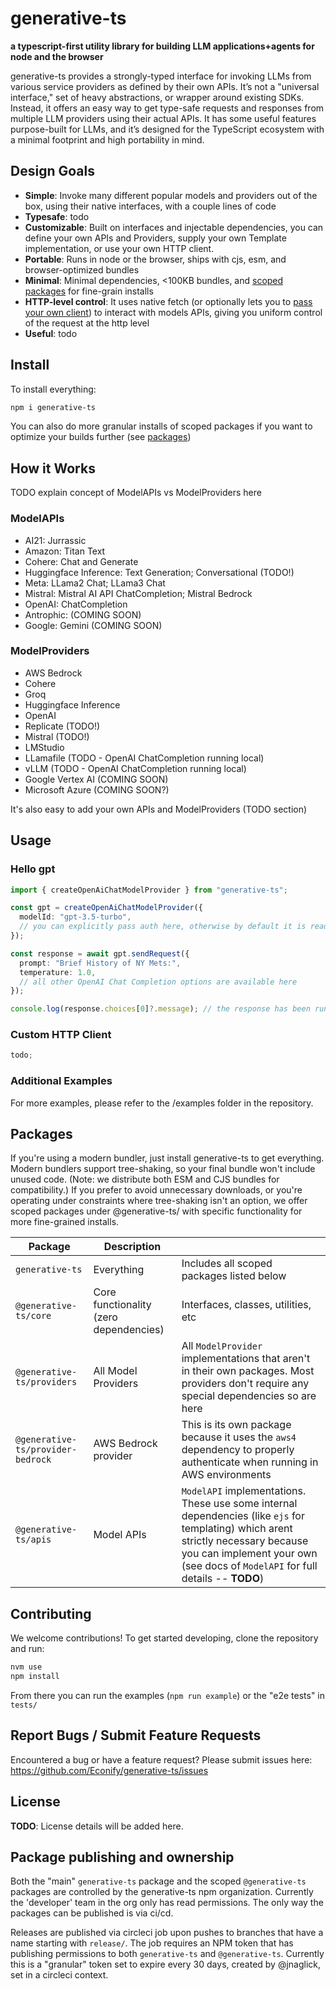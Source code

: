 # generative-ts

**a typescript-first utility library for building LLM applications+agents for node and the browser**

generative-ts provides a strongly-typed interface for invoking LLMs from various service providers as defined by their own APIs. It’s not a "universal interface," set of heavy abstractions, or wrapper around existing SDKs. Instead, it offers an easy way to get type-safe requests and responses from multiple LLM providers using their actual APIs. It has some useful features purpose-built for LLMs, and it’s designed for the TypeScript ecosystem with a minimal footprint and high portability in mind.

## Design Goals

- **Simple**: Invoke many different popular models and providers out of the box, using their native interfaces, with a couple lines of code
- **Typesafe**: todo
- **Customizable**: Built on interfaces and injectable dependencies, you can define your own APIs and Providers, supply your own Template implementation, or use your own HTTP client.
- **Portable**: Runs in node or the browser, ships with cjs, esm, and browser-optimized bundles
- **Minimal**: Minimal dependencies, <100KB bundles, and [scoped packages](#packages) for fine-grain installs 
- **HTTP-level control**: It uses native fetch (or optionally lets you to [pass your own client](#custom-http-client)) to interact with models APIs, giving you uniform control of the request at the http level
- **Useful**: todo 

## Install

To install everything:

```sh
npm i generative-ts
```

You can also do more granular installs of scoped packages if you want to optimize your builds further (see [packages](#packages))

## How it Works

TODO explain concept of ModelAPIs vs ModelProviders here

### ModelAPIs

* AI21: Jurrassic
* Amazon: Titan Text
* Cohere: Chat and Generate
* Huggingface Inference: Text Generation; Conversational (TODO!)
* Meta: LLama2 Chat; LLama3 Chat
* Mistral: Mistral AI API ChatCompletion; Mistral Bedrock
* OpenAI: ChatCompletion
* Antrophic: (COMING SOON)
* Google: Gemini (COMING SOON)

### ModelProviders

* AWS Bedrock
* Cohere
* Groq
* Huggingface Inference
* OpenAI
* Replicate (TODO!)
* Mistral (TODO!)
* LMStudio
* LLamafile (TODO - OpenAI ChatCompletion running local)
* vLLM (TODO - OpenAI ChatCompletion running local)
* Google Vertex AI (COMING SOON)
* Microsoft Azure (COMING SOON?)

It's also easy to add your own APIs and ModelProviders (TODO section)

## Usage

### Hello gpt

```ts
import { createOpenAiChatModelProvider } from "generative-ts";

const gpt = createOpenAiChatModelProvider({
  modelId: "gpt-3.5-turbo",
  // you can explicitly pass auth here, otherwise by default it is read from process.env
});

const response = await gpt.sendRequest({
  prompt: "Brief History of NY Mets:",
  temperature: 1.0,
  // all other OpenAI Chat Completion options are available here
});

console.log(response.choices[0]?.message); // the response has been runtime validated within a typeguard, so this is also typesafe
```

### Custom HTTP Client

```ts
todo;
```

### Additional Examples

For more examples, please refer to the /examples folder in the repository.

## Packages

If you're using a modern bundler, just install generative-ts to get everything. Modern bundlers support tree-shaking, so your final bundle won't include unused code. (Note: we distribute both ESM and CJS bundles for compatibility.) If you prefer to avoid unnecessary downloads, or you're operating under constraints where tree-shaking isn't an option, we offer scoped packages under @generative-ts/ with specific functionality for more fine-grained installs.

|Package|Description||
|-|-|-|
| `generative-ts`              | Everything                             | Includes all scoped packages listed below                                                                                                  |
| `@generative-ts/core`        | Core functionality (zero dependencies)                      | Interfaces, classes, utilities, etc                                                                                           |
| `@generative-ts/providers`   | All Model Providers                    | All `ModelProvider` implementations that aren't in their own packages. Most providers don't require any special dependencies so are here                         |
| `@generative-ts/provider-bedrock` | AWS Bedrock provider                    | This is its own package because it uses the `aws4` dependency to properly authenticate when running in AWS environments        |
| `@generative-ts/apis`        | Model APIs                             | `ModelAPI` implementations. These use some internal dependencies (like `ejs` for templating) which arent strictly necessary because you can implement your own (see docs of `ModelAPI` for full details -- **TODO**) |


## Contributing

We welcome contributions! To get started developing, clone the repository and run:

```sh
nvm use
npm install
```

From there you can run the examples (`npm run example`) or the "e2e tests" in `tests/`

## Report Bugs / Submit Feature Requests

Encountered a bug or have a feature request? Please submit issues here: https://github.com/Econify/generative-ts/issues

## License

**TODO**: License details will be added here.

## Package publishing and ownership

Both the "main" `generative-ts` package and the scoped `@generative-ts` packages are controlled by the generative-ts npm organization. Currently the 'developer' team in the org only has read permissions. The only way the packages can be published is via ci/cd.

Releases are published via circleci job upon pushes to branches that have a name starting with `release/`. The job requires an NPM token that has publishing permissions to both `generative-ts` and `@generative-ts`. Currently this is a "granular" token set to expire every 30 days, created by @jnaglick, set in a circleci context.
